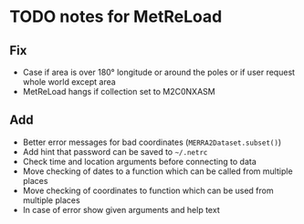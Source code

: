 # TODO notes for MetReLoad

## Fix
- Case if area is over 180° longitude or around the poles or if user request whole world except area
- MetReLoad hangs if collection set to M2C0NXASM

## Add
- Better error messages for bad coordinates (`MERRA2Dataset.subset()`)
- Add hint that password can be saved to `~/.netrc`
- Check time and location arguments before connecting to data
- Move checking of dates to a function which can be called from multiple places
- Move checking of coordinates to function which can be used from multiple places
- In case of error show given arguments and help text
